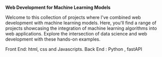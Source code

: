 ****Web Development for Machine Learning Models****

Welcome to this collection of projects where I've combined web development with machine learning models. Here, you'll find a range of projects showcasing the integration of machine learning algorithms into web applications. Explore the intersection of data science and web development with these hands-on examples.

Front End: html, css and Javascripts.
Back End : Python , fastAPI
